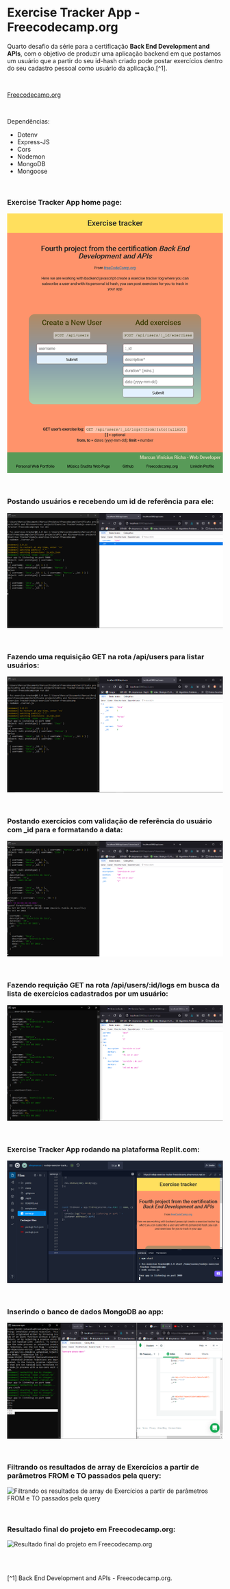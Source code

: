# Exercise Tracker App - Freecodecamp.org


Quarto desafio da série para a certificação **Back End Development and APIs**, com o objetivo de produzir uma aplicação backend em que postamos um usuário que a partir do seu id-hash criado pode postar exercícios dentro do seu cadastro pessoal como usuário da aplicação.[^1].

<br />

[Freecodecamp.org](https://www.freecodecamp.org/learn/back-end-development-and-apis/)



<br />


Dependências:

- Dotenv
- Express-JS
- Cors
- Nodemon
- MongoDB
- Mongoose



<br />

### Exercise Tracker App home page:          
![Exercise Tracker App home page](/public/images/exercice-tracker-microservice-home-page-comp-page.png)



<br />

### Postando usuários e recebendo um id de referência para ele:          
![Postando usuários e recebendo um id de referência para ele](/public/images/exercice-tracker-microservice-posting-users.png)



<br />

### Fazendo uma requisição GET na rota /api/users para listar usuários:          
![Fazendo uma requisição GET na rota /api/users para listar usuários](/public/images/exercice-tracker-microservice-get-users.png)



<br />

### Postando exercícios com validação de referência do usuário com _id para e formatando a data:          
![Postando exercícios com validação de referência do usuário com _id para e formatando a data](/public/images/exercice-tracker-microservice-post-exercises.png)



<br />

### Fazendo requição GET na rota /api/users/:id/logs em busca da lista de exercícios cadastrados por um usuário:           
![Postando exercícios com validação de referência do usuário com _id para e formatando a data](/public/images/exercice-tracker-microservice-get-logs.png)




<br />


### Exercise Tracker App rodando na plataforma Replit.com:          
![Exercise Tracker App rodando na plataforma Replit.com](/public/images/exercice-tracker-microservice-rodando-no-Replit.png)





<br />

### Inserindo o banco de dados MongoDB ao app:            
![Inserindo o banco de dados MongoDB ao app](/public/images/inserindo-mongodb-mongoose-ao-projeto.png)



<br />

### Filtrando os resultados de array de Exercícios a partir de parâmetros FROM e TO passados pela query:            
![Filtrando os resultados de array de Exercícios a partir de parâmetros FROM e TO passados pela query](/public/images/filtrando-array-de-exercícios-pelos-params-da-query.png)




<br />

### Resultado final do projeto em Freecodecamp.org:               
![Resultado final do projeto em Freecodecamp.org](/public/images/)



<br />





<br />

[^1] Back End Development and APIs - Freecodecamp.org.






